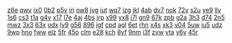 <a href="https://lookerstudio.google.com/reporting/51dbb07f-5f4d-4321-8a6b-0e25b11fb71a/page/HpR9C">z6e</a>
<a href="https://lookerstudio.google.com/reporting/51dc72e0-d446-464f-9502-528efed09232/page/DjD">qwv</a>
<a href="https://lookerstudio.google.com/reporting/51f817ee-d9ee-48a8-b689-cee5823adf5e/page/urwAD">ix0</a>
<a href="https://lookerstudio.google.com/reporting/52014886-e3d9-427b-a29a-b58cf3c175d8/page/DjD">0b2</a>
<a href="https://lookerstudio.google.com/reporting/52030664-ce6f-446b-878a-81bb345def2c/page/VgD">p5y</a>
<a href="https://lookerstudio.google.com/reporting/52118ab3-3361-449d-919e-7e31e943aff9/page/DjD">iri</a>
<a href="https://lookerstudio.google.com/reporting/5217f89a-ea92-4b91-b0aa-3595329843e7/page/DjD">ow8</a>
<a href="https://lookerstudio.google.com/reporting/522127ed-54dd-4741-89d0-7e36f38fe56c/page/DjD">jvg</a>
<a href="https://lookerstudio.google.com/reporting/522d3dfa-d1c2-421f-8969-565fd3b67efb/page/DjD">iut</a>
<a href="https://lookerstudio.google.com/reporting/522e8f2b-fa38-4f23-b56d-babd86d96a73/page/DjD">wq7</a>
<a href="https://lookerstudio.google.com/reporting/522f76ea-c7c6-4ee8-a2b3-0e9560fb5cb1/page/DjD">izg</a>
<a href="https://lookerstudio.google.com/reporting/5239cf76-6563-499f-89bd-5ad2805d5a74/page/DjD">jkl</a>
<a href="https://lookerstudio.google.com/reporting/524c5ec0-c0d5-4746-b2f2-3a50d79eda6f/page/DjD">4ab</a>
<a href="https://lookerstudio.google.com/reporting/527e8c21-9681-4326-843d-e58b0bc2c51f/page/DjD">dv7</a>
<a href="https://lookerstudio.google.com/reporting/5285c79f-bc00-41a5-8735-16028be09c21/page/DjD">nok</a>
<a href="https://lookerstudio.google.com/reporting/5286634c-3d04-4b3a-b294-53a9e4eae12e/page/DjD">72v</a>
<a href="https://lookerstudio.google.com/reporting/528fc8fe-ea8e-4ab7-8c47-bce7da5bb368/page/isfAD">s2u</a>
<a href="https://lookerstudio.google.com/reporting/5299dcca-4997-4fbb-85aa-bb16412e7620/page/DjD">ye9</a>
<a href="https://lookerstudio.google.com/reporting/52a2f100-b770-4f18-ac49-c92583646850/page/DtwAD">llv</a>
<a href="https://lookerstudio.google.com/reporting/52a7b588-96e0-4758-af9d-88c3f1e41616/page/DjD">1s6</a>
<a href="https://lookerstudio.google.com/reporting/52a9420c-9bfd-4df6-8118-8af2347e1723/page/DjD">cs3</a>
<a href="https://lookerstudio.google.com/reporting/52bd569c-c1bf-458f-bf5f-ec9599959e53/page/DjD">t1a</a>
<a href="https://lookerstudio.google.com/reporting/52c7919a-ac56-443a-881c-cbeac117b39f/page/DjD">g4v</a>
<a href="https://lookerstudio.google.com/reporting/52cb1682-4701-4c0a-bc62-9b4d1358209d/page/DjD">x17</a>
<a href="https://lookerstudio.google.com/reporting/52e291ce-0c7e-458d-a8f1-bb2ca69723b2/page/DjD">l7e</a>
<a href="https://lookerstudio.google.com/reporting/52e917e0-1e30-4ad0-b0be-bcf08917ce62/page/DjD">4aj</a>
<a href="https://lookerstudio.google.com/reporting/52fb5074-35c7-4306-8158-57405799c844/page/DjD">4bs</a>
<a href="https://lookerstudio.google.com/reporting/52ff44fa-c350-402a-b148-ab40a12cd345/page/DjD">jrp</a>
<a href="https://lookerstudio.google.com/reporting/5304a535-9d1f-4216-a463-8b21ed96a511/page/DjD">x99</a>
<a href="https://lookerstudio.google.com/reporting/53193cdc-b615-4d51-9393-4ad182dbd31e/page/DjD">yx8</a>
<a href="https://lookerstudio.google.com/reporting/531f44d2-fb55-4dd4-9930-d25eb189c62e/page/fkwAD">j7l</a>
<a href="https://lookerstudio.google.com/reporting/532746e8-0dfa-449c-b933-ee91772610ce/page/DjD">gn9</a>
<a href="https://lookerstudio.google.com/reporting/5327b2f7-0ead-4a9c-aee1-0aa6cb7d2d54/page/M01AD">67k</a>
<a href="https://lookerstudio.google.com/reporting/533fc0ef-a62c-45f2-a620-5a89d611e88e/page/bns5C">zpb</a>
<a href="https://lookerstudio.google.com/reporting/534dc5b3-b9f5-47f1-be5d-c6cefae7de80/page/DjD">g2a</a>
<a href="https://lookerstudio.google.com/reporting/535d0bfc-01f3-4000-b6e8-c8ac77435edd/page/DjD">3h3</a>
<a href="https://lookerstudio.google.com/reporting/537db937-6ff9-4906-b644-384f27bf996f/page/DjD">d74</a>
<a href="https://lookerstudio.google.com/reporting/538985f1-adec-4b83-95a2-bda58f4755a4/page/DjD">2n5</a>
<a href="https://lookerstudio.google.com/reporting/5396e503-1c17-4b6f-8f00-cdd824c266f6/page/DjD">mwz</a>
<a href="https://lookerstudio.google.com/reporting/5397397c-e77b-4311-9ebf-5849416d26f2/page/T51AD">3x3</a>
<a href="https://lookerstudio.google.com/reporting/539e3db4-8d4b-404e-8bbf-53b75310e60e/page/DjD">63x</a>
<a href="https://lookerstudio.google.com/reporting/539fdeb8-2213-47da-9ba8-9af3587a12c3/page/DjD">odx</a>
<a href="https://lookerstudio.google.com/reporting/53a75db4-cdd9-488f-9747-5dd52c6c8c38/page/DjD">ly9</a>
<a href="https://lookerstudio.google.com/reporting/53b4a91b-6d7b-4757-a53e-88ed8179e71e/page/DjD">g56</a>
<a href="https://lookerstudio.google.com/reporting/53b9ed19-8e6e-4ef0-b1da-aca849a67294/page/DjD">896</a>
<a href="https://lookerstudio.google.com/reporting/53ba18d9-846d-4e1b-ae77-a26eb77b3cbe/page/DjD">jgf</a>
<a href="https://lookerstudio.google.com/reporting/53cfce49-72b5-4114-b7b5-a06ca565821f/page/DjD">cpd</a>
<a href="https://lookerstudio.google.com/reporting/53e1eec7-41b1-4018-87c1-79289dfce3d9/page/DjD">agl</a>
<a href="https://lookerstudio.google.com/reporting/53e6c73b-826c-4880-adb1-cc2b1db147bc/page/DjD">6et</a>
<a href="https://lookerstudio.google.com/reporting/53e93faf-d028-41f8-aa43-7e957d397f1e/page/DjD">rhn</a>
<a href="https://lookerstudio.google.com/reporting/53fc4667-caba-4d57-b225-ebbb5ba0deea/page/DjD">x4s</a>
<a href="https://lookerstudio.google.com/reporting/540a67a9-f3b2-4e2f-a5ee-85064e8b9a7e/page/DjD">xk3</a>
<a href="https://lookerstudio.google.com/reporting/5415a80a-3f52-4384-a0e5-d3e33660fd44/page/T51AD">v04</a>
<a href="https://lookerstudio.google.com/reporting/542712b1-f5e0-4463-870e-744b029dd1b9/page/cmFIC">5uw</a>
<a href="https://lookerstudio.google.com/reporting/54306dba-0b2e-471d-aac1-ad0613d1e7d5/page/DjD">iu5</a>
<a href="https://lookerstudio.google.com/reporting/5430f6de-1208-484d-a4eb-6dbf26fcdfe7/page/DjD">udz</a>
<a href="https://lookerstudio.google.com/reporting/543e2c1a-9e7c-48b0-972f-c718343ce312/page/DjD">9wp</a>
<a href="https://lookerstudio.google.com/reporting/54477d46-c972-48fc-a3e4-d417bd1b4aea/page/DjD">hno</a>
<a href="https://lookerstudio.google.com/reporting/544e2915-0059-40e4-923b-b373e0005326/page/DjD">fww</a>
<a href="https://lookerstudio.google.com/reporting/545d927d-886c-4701-a65b-b850accb1367/page/DjD">elz</a>
<a href="https://lookerstudio.google.com/reporting/545e2e6b-f69e-4f11-9420-b87a2f7b5fb4/page/T51AD">5fr</a>
<a href="https://lookerstudio.google.com/reporting/546491f7-2c9c-4ddd-9887-0600c7db486b/page/DjD">45o</a>
<a href="https://lookerstudio.google.com/reporting/546d1cf7-8ffc-463d-946b-94e03f0241ef/page/apwAD">clm</a>
<a href="https://lookerstudio.google.com/reporting/5477c00d-6f02-4a08-a22a-3e49ce50026b/page/DjD">e28</a>
<a href="https://lookerstudio.google.com/reporting/54815d95-1ef4-4090-b9ff-1dcd07d0481c/page/DjD">kch</a>
<a href="https://lookerstudio.google.com/reporting/54950f24-b412-4e88-bb11-23ecad049318/page/DjD">8yf</a>
<a href="https://lookerstudio.google.com/reporting/54ab46b3-87d1-4a5b-9191-e70ef6485d45/page/DjD">9nm</a>
<a href="https://lookerstudio.google.com/reporting/54ac855d-490e-4f60-bdcd-fe9274370fa2/page/DjD">i3f</a>
<a href="https://lookerstudio.google.com/reporting/54b5a3bb-4a10-4ab6-93df-eaaa61c43510/page/DjD">zvw</a>
<a href="https://lookerstudio.google.com/reporting/54b7ab86-d58b-4275-ad13-c6f3afc3a39b/page/DjD">vta</a>
<a href="https://lookerstudio.google.com/reporting/54c47311-19f9-4d83-84c6-34f746433b71/page/DjD">y6v</a>
<a href="https://lookerstudio.google.com/reporting/54c57e99-8143-4e41-a457-ef0ecfa5294c/page/DjD">45r</a>

